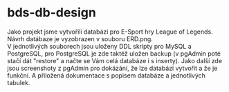 # bds-db-design

Jako projekt jsme vytvořili databázi pro E-Sport hry League of Legends. Návrh datábaze je vyzobrazen v souboru ERD.png.   
V jednotlivých souborech jsou uloženy DDL skripty pro MySQL a PostgreSQL, pro PostgreSQL je zde taktéž uložen backup (v pgAdmin poté stačí dát "restore" a načte se Vám celá databáze i s inserty). 
Jako další zde jsou screenshoty z pgAdmin pro dokázání, že lze databázi vytvořit a že je funkční. A přiložená dokumentace s popisem databáze a jednotlivých tabulek. 
